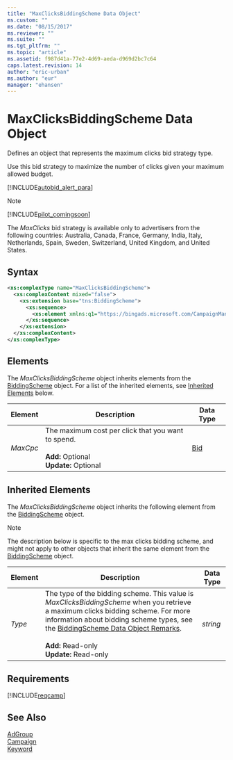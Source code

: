 ```yaml
---
title: "MaxClicksBiddingScheme Data Object"
ms.custom: ""
ms.date: "08/15/2017"
ms.reviewer: ""
ms.suite: ""
ms.tgt_pltfrm: ""
ms.topic: "article"
ms.assetid: f987d41a-77e2-4d69-aeda-d969d2bc7c64
caps.latest.revision: 14
author: "eric-urban"
ms.author: "eur"
manager: "ehansen"
---
```

# MaxClicksBiddingScheme Data Object
Defines an object that represents the maximum clicks bid strategy type.

Use this bid strategy to maximize the number of clicks given your maximum allowed budget.

[!INCLUDE[autobid_alert_para](../campaign-api/includes/autobid-alert-para.md)]

> [!NOTE]
> [!INCLUDE[pilot_comingsoon](../campaign-api/includes/pilot-comingsoon.md)]
> 
> The *MaxClicks* bid strategy is available only to advertisers from the following countries: Australia, Canada, France, Germany, India, Italy, Netherlands, Spain, Sweden, Switzerland, United Kingdom, and United States.

## Syntax

```xml
<xs:complexType name="MaxClicksBiddingScheme">
  <xs:complexContent mixed="false">
    <xs:extension base="tns:BiddingScheme">
      <xs:sequence>
        <xs:element xmlns:q1="https://bingads.microsoft.com/CampaignManagement/v11" minOccurs="0" name="MaxCpc" nillable="true" type="q1:Bid"/>
      </xs:sequence>
    </xs:extension>
  </xs:complexContent>
</xs:complexType>
```

## <a name="Elements"></a>Elements
The *MaxClicksBiddingScheme* object inherits elements from the [BiddingScheme](../campaign-api/biddingscheme-data-object.md) object. For a list of the inherited elements, see [Inherited Elements](#inheritedelements) below.

|Element|Description|Data Type|
|-----------|---------------|-------------|
|*MaxCpc*|The maximum cost per click that you want to spend.<br/><br/>**Add:** Optional<br/>**Update:** Optional|[Bid](../campaign-api/bid-data-object.md)|

## <a name="InheritedElements"></a>Inherited Elements
The *MaxClicksBiddingScheme* object inherits the following element from the [BiddingScheme](../campaign-api/biddingscheme-data-object.md) object. 

> [!NOTE]
> The description below is specific to the max clicks bidding scheme, and might not apply to other objects that inherit the same element from the [BiddingScheme](../campaign-api/biddingscheme-data-object.md) object.

|Element|Description|Data Type|
|-----------|---------------|-------------|
|*Type*|The type of the bidding scheme. This value is *MaxClicksBiddingScheme* when you retrieve a maximum clicks bidding scheme. For more information about bidding scheme types, see the [BiddingScheme Data Object Remarks](../campaign-api/biddingscheme-data-object.md#remarks).<br/><br/>**Add:** Read-only<br/>**Update:** Read-only|*string*|


## Requirements
[!INCLUDE[reqcamp](../campaign-api/includes/reqcamp.md)]
## See Also
[AdGroup](../campaign-api/adgroup-data-object.md)  
[Campaign](../campaign-api/campaign-data-object.md)  
[Keyword](../campaign-api/keyword-data-object.md)  
